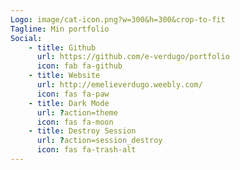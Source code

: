 ```yaml
---
Logo: image/cat-icon.png?w=300&h=300&crop-to-fit
Tagline: Min portfolio
Social:
    - title: Github
      url: https://github.com/e-verdugo/portfolio
      icon: fab fa-github
    - title: Website
      url: http://emelieverdugo.weebly.com/
      icon: fas fa-paw
    - title: Dark Mode
      url: ?action=theme
      icon: fas fa-moon
    - title: Destroy Session
      url: ?action=session_destroy
      icon: fas fa-trash-alt
---
```

